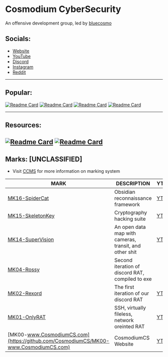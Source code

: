 # Cosmodium CyberSecurity

An offensive development group, led by [bluecosmo](https://github.com/prettyboycosmo)

## Socials:
- [Website](https://cosmodiumcs.com)
- [YouTube](https://youtube.com/cosmodiumcs)
- [Discord](https://discord.gg/4XZfceyKkh)
- [Instagram](https://instagram.com/cosmodium.cs)
- [Reddit](https://reddit.com/r/CosmodiumCS)

---

## Popular:
[![Readme Card](https://github-readme-stats.vercel.app/api/pin/?username=CosmodiumCS&repo=MK01-OnlyRat&theme=react)](https://github.com/CosmodiumCS/MK01-OnlyRAT)
[![Readme Card](https://github-readme-stats.vercel.app/api/pin/?username=CosmodiumCS&repo=MK16-SpiderCat&theme=react)](https://github.com/CosmodiumCS/MK16-SpiderCat)
[![Readme Card](https://github-readme-stats.vercel.app/api/pin/?username=CosmodiumCS&repo=MK15-SkeletonKey&theme=react)](https://github.com/CosmodiumCS/MK15-SkeletonKey)
[![Readme Card](https://github-readme-stats.vercel.app/api/pin/?username=CosmodiumCS&repo=MK14-SuperVision&theme=react)](https://github.com/CosmodiumCS/MK14-SuperVision)

---

## Resources:
[![Readme Card](https://github-readme-stats.vercel.app/api/pin/?username=CosmodiumCS&repo=MalwareDNA&theme=react)](https://github.com/CosmodiumCS/MalwareDNA)
[![Readme Card](https://github-readme-stats.vercel.app/api/pin/?username=CosmodiumCS&repo=resources&theme=react)](https://github.com/CosmodiumCS/resources)
---

## Marks: [UNCLASSIFIED]
- Visit [CCMS]() for more information on marking system

| MARK | DESCRIPTION | YT |
| ---- | ----------- | -- |
| [MK16-SpiderCat](https://github.com/CosmodiumCS/MK16-SpiderCat) | Obsidian reconnaissance framework | [YT](https://www.youtube.com/watch?v=qyLlB_oiOXM) |
| [MK15-SkeletonKey](https://github.com/CosmodiumCS/MK15-SkeletonKey) | Cryptography hacking suite | [YT](https://www.youtube.com/playlist?list=PL_dk67mLCSFHIcxmzhXE37tjROyyQnRI5) |
| [MK14-SuperVision](https://github.com/CosmodiumCS/supervision-vanilla) | An open data map with cameras, transit, and other shit | [YT](https://www.youtube.com/playlist?list=PL_dk67mLCSFHc99hAMT_wpao-o63T1xui) |
| [MK04-Rossy](https://github.com/CosmodiumCS/MK04-Rossy) | Second iteration of discord RAT, compiled to exe |
| [MK02-Rexord](https://github.com/CosmodiumCS/MK02-Rexord) | The first iteration of our discord RAT | [YT](https://www.youtube.com/watch?v=xowncNKUziA) |
| [MK01-OnlyRAT](https://github.com/CosmodiumCS/MK01-OnlyRAT) | SSH, virtually fileless, network oreinted RAT | [YT](https://www.youtube.com/playlist?list=PL_dk67mLCSFE1dTqQqpRDFTfEGh9mE7MY) |
| [MK00-www.CosmodiumCS.com](https://github.com/CosmodiumCS/MK00-www.CosmodiumCS.com) | CosmodiumCS Website | [YT](https://www.youtube.com/live/ybWGnMWKUd0?si=xVDQ0bfntdchQaZz) |
